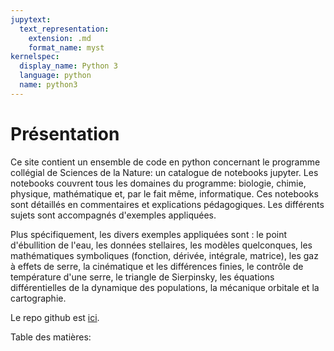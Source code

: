 ```yaml
---
jupytext:
  text_representation:
    extension: .md
    format_name: myst
kernelspec:
  display_name: Python 3
  language: python
  name: python3
---
```


# Présentation

Ce site contient un ensemble de code en python concernant le programme collégial de Sciences de la Nature: un catalogue de notebooks jupyter. Les notebooks couvrent tous les domaines du programme: biologie, chimie, physique, mathématique et, par le fait même, informatique. Ces notebooks sont détaillés en commentaires et explications pédagogiques. Les différents sujets sont accompagnés d'exemples appliquées. 

Plus spécifiquement, les divers exemples appliquées sont : le point d'ébullition de l'eau, les données stellaires, les modèles quelconques, les mathématiques symboliques (fonction, dérivée, intégrale, matrice), les gaz à effets de serre, la cinématique et les différences finies, le contrôle de température d'une serre, le triangle de Sierpinsky, les équations différentielles de la dynamique des populations, la mécanique orbitale et la cartographie.

Le repo github est [ici](https://github.com/benjamingosselincliche/sciencesdelanature-garneau-catalogue-jupyter).

Table des matières:

```{tableofcontents}
```